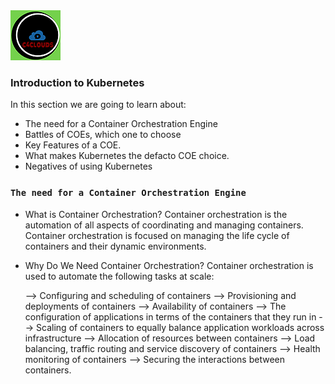 <img src="../images/c4logo.png">

### Introduction to Kubernetes
In this section we are going to learn about:
* The need for a Container Orchestration Engine
* Battles of COEs, which one to choose
* Key Features of a COE.
* What makes Kubernetes the defacto COE choice.
* Negatives of using Kubernetes

### `The need for a Container Orchestration Engine`
- What is Container Orchestration?
  Container orchestration is the automation of all aspects of coordinating and managing containers. Container orchestration is focused on managing the life cycle of containers and their dynamic environments.

- Why Do We Need Container Orchestration?
  Container orchestration is used to automate the following tasks at scale:
  
    --> Configuring and scheduling of containers
    --> Provisioning and deployments of containers
    --> Availability of containers
    --> The configuration of applications in terms of the containers that they run in
    --> Scaling of containers to equally balance application workloads across infrastructure
    --> Allocation of resources between containers
    --> Load balancing, traffic routing and service discovery of containers
    --> Health monitoring of containers
    --> Securing the interactions between containers.